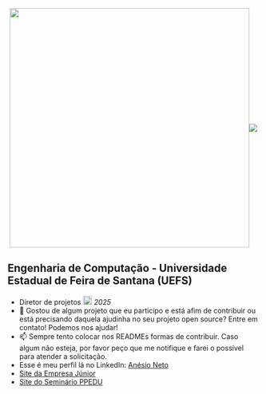 <div style="display: flex; justify-content: center; align-items: center;">
  <hr>
  <img src="https://github.com/AnesioSousa/AnesioSousa/raw/main/neural-network.gif" width="auto" height="480px"/>
  <hr>
  <img src="https://www.instaclustr.com/wp-content/uploads/2021/10/pasted-image-0-1-1-791x1024.png" />
  <hr>
</div>
<section>
  <h2>Engenharia de Computação - Universidade Estadual de Feira de Santana (UEFS)</h2>
  <ul>
    <li>Diretor de projetos <a href="https://ecompjr.com.br"><img src="https://encrypted-tbn0.gstatic.com/images?q=tbn:ANd9GcSqfSr68jXvczFP-jvO8f-uqmwazJk6G_rDvw&s" alt="Logo ECOMPJR" width="auto" height="18px"/></a> <em>2025</em></li>
    <li>👯 Gostou de algum projeto que eu participo e está afim de contribuir ou está precisando daquela ajudinha no seu projeto open source? Entre em contato! Podemos nos ajudar! </li>
    <li>📫 Sempre tento colocar nos READMEs formas de contribuir. Caso algum não esteja, por favor peço que me notifique e farei o possível para atender a solicitação.</li>
    <li>Esse é meu perfil lá no LinkedIn: <a href="https://www.linkedin.com/in/anésio-neto-75063a243/">Anésio Neto</a></li>
    <li><a href="https://https://ecompjr.com.br/">Site da Empresa Júnior</a></li>
    <li><a href="https://www.seminarioppedu.com.br/">Site do Seminário PPEDU</a></li>
  </ul>
</section>
